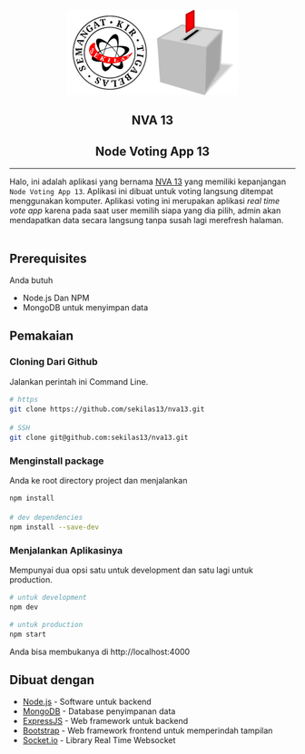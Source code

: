 <p align="center">
  <a href="https://github.com/sekilas13/rva13"><img width="150" height="150" src="./asset/kir.png"><img width="150" height="150" src="./asset/logo.png"></a>
</p>

<h2 align="center">NVA 13</h2>
<h2 align="center">Node Voting App 13</h2>

---

Halo, ini adalah aplikasi yang bernama [NVA 13](https://github.com/sekilas13/rva13) yang memiliki kepanjangan `Node Voting App 13`. Aplikasi ini dibuat untuk voting langsung ditempat menggunakan komputer. Aplikasi voting ini merupakan aplikasi _real time vote app_ karena pada saat user memilih siapa yang dia pilih, admin akan mendapatkan data secara langsung tanpa susah lagi merefresh halaman.
<br /><br />

## Prerequisites

Anda butuh

- Node.js Dan NPM
- MongoDB untuk menyimpan data

## Pemakaian

### Cloning Dari Github

Jalankan perintah ini Command Line.

```sh
# https
git clone https://github.com/sekilas13/nva13.git

# SSH
git clone git@github.com:sekilas13/nva13.git
```

### Menginstall package

Anda ke root directory project dan menjalankan

```sh
npm install

# dev dependencies
npm install --save-dev
```

### Menjalankan Aplikasinya

Mempunyai dua opsi satu untuk development dan satu lagi untuk production.

```sh
# untuk development
npm dev
```

```sh
# untuk production
npm start
```

Anda bisa membukanya di http://localhost:4000

## Dibuat dengan

- [Node.js](https://nodejs.org/en/) - Software untuk backend
- [MongoDB](https://www.mongodb.com/) - Database penyimpanan data
- [ExpressJS](https://expressjs.com/) - Web framework untuk backend
- [Bootstrap](https://getbootstrap.com/) - Web framework frontend untuk memperindah tampilan
- [Socket.io](https://socket.io/) - Library Real Time Websocket
